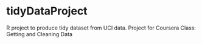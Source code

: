 # tidyDataProject
R project to produce tidy dataset from UCI data. Project for Coursera Class: Getting and Cleaning Data
